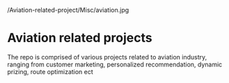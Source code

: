 /Aviation-related-project/Misc/aviation.jpg


# Aviation related projects
The repo is comprised of various projects related to aviation industry, ranging from customer marketing, personalized recommendation, dynamic prizing, route optimization ect


